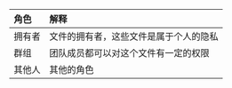| **角色** | **解释** |
| :--- | :--- |
| 拥有者 | 文件的拥有者，这些文件是属于个人的隐私 |
| 群组 | 团队成员都可以对这个文件有一定的权限 |
| 其他人 | 其他的角色 |



